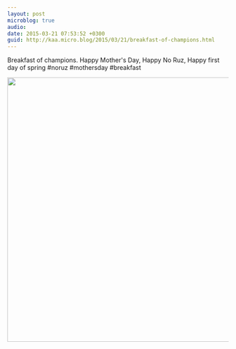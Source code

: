 ```yaml
---
layout: post
microblog: true
audio: 
date: 2015-03-21 07:53:52 +0300
guid: http://kaa.micro.blog/2015/03/21/breakfast-of-champions.html
---
```

Breakfast of champions. Happy Mother's Day, Happy No Ruz, Happy first day of spring #noruz #mothersday #breakfast

<img src="https://micro.kaa.bz/uploads/2018/be7cf1f823.jpg" width="600" height="600" />
